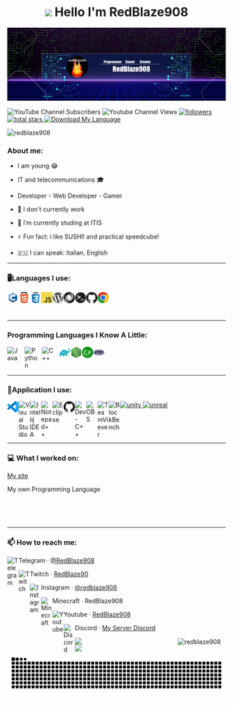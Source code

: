<h1 align="center">
<img src="https://media.giphy.com/media/hvRJCLFzcasrR4ia7z/giphy.gif" width="28">
Hello I'm RedBlaze908
</h1>

![logo](https://github.com/RedBlaze908/RedBlaze908/blob/main/banner.png)

![YouTube Channel Subscribers](https://img.shields.io/youtube/channel/subscribers/UCj1knSi3y6wTC-V-clmI2Aw?style=for-the-badge)
![Youtube Channel Views](https://img.shields.io/youtube/channel/views/UCj1knSi3y6wTC-V-clmI2Aw?style=for-the-badge)
<a href="https://github.com/RedBlaze908?tab=followers">
         <img alt="followers" title="Follow me on Github" src="https://custom-icon-badges.demolab.com/github/followers/RedBlaze908?color=red&labelColor=gray&style=for-the-badge&logo=person-add&label=Follow&logoColor=white"/></a>
         <a href="https://github.com/RedBlaze908?tab=repositories&sort=stargazers">
         <img alt="total stars" title="Total stars on GitHub" src="https://custom-icon-badges.demolab.com/github/stars/RedBlaze908?color=red&style=for-the-badge&labelColor=gray&logo=star"/>
![Download My Language](https://img.shields.io/github/downloads/RedBlaze908/Blaze/latest/total?label=Download%20My%20Programming%20Language%20%7C%20Blaze)</a>
<p align="left"> <img src="https://komarev.com/ghpvc/?username=redblaze908&label=Profile%20views&color=0e75b6&style=flat" alt="redblaze908" /> </p>



### About me:

- I am young 😂
- IT and telecommunications 🎓
- Developer - Web Developer - Gamer

- 🔭 I don't currently work
- 🌱 I’m currently studing at ITIS
- ⚡ Fun fact: i like SUSHI! and practical speedcube!
- 🇪🇺 I can speak: Italian, English

---

### 🖥Languages I use:

[<img align="left" alt="C" width="26px" src="https://raw.githubusercontent.com/github/explore/f3e22f0dca2be955676bc70d6214b95b13354ee8/topics/c/c.png" />](https://github.com/topics/c)
[<img align="left" alt="HTML5" width="26px" src="https://raw.githubusercontent.com/github/explore/f3e22f0dca2be955676bc70d6214b95b13354ee8/topics/html/html.png" />](https://github.com/topics/html)
[<img align="left" alt="CSS3" width="26px" src="https://raw.githubusercontent.com/github/explore/f3e22f0dca2be955676bc70d6214b95b13354ee8/topics/css/css.png" />](https://github.com/topics/css)
[<img align="left" alt="JavaScript" width="26px" src="https://raw.githubusercontent.com/github/explore/f3e22f0dca2be955676bc70d6214b95b13354ee8/topics/javascript/javascript.png" />](https://github.com/topics/javascript)
[<img align="left" alt="WordPress" width="26px" src="https://raw.githubusercontent.com/github/explore/f3e22f0dca2be955676bc70d6214b95b13354ee8/topics/wordpress/wordpress.png" />](https://github.com/topics/wordpress)
[<img align="left" alt="JSON" width="26px" src="https://raw.githubusercontent.com/github/explore/f3e22f0dca2be955676bc70d6214b95b13354ee8/topics/json/json.png" />](https://github.com/topics/json)
[<img align="left" alt="Terminal" width="26px" src="https://raw.githubusercontent.com/github/explore/f3e22f0dca2be955676bc70d6214b95b13354ee8/topics/terminal/terminal.png" />](https://github.com/topics/terminal)
[<img align="left" alt="GitHub API" width="26px" src="https://raw.githubusercontent.com/github/explore/f3e22f0dca2be955676bc70d6214b95b13354ee8/topics/github-api/github-api.png" />](https://github.com/topics/github-api)
[<img align="left" alt="Chrome" width="26px" src="https://raw.githubusercontent.com/github/explore/f3e22f0dca2be955676bc70d6214b95b13354ee8/topics/chrome/chrome.png" />](https://github.com/topics/chrome)

<br />
<br />
<br />

---
### Programming Languages I Know A Little:

[<img align="left" alt="Java" width="30px" style="padding-right:10px;" src="https://cdn.jsdelivr.net/gh/devicons/devicon/icons/java/java-original.svg"/>](https://github.com/topics/java)
[<img align="left" alt="Python" width="30px" style="padding-right:10px;" src="https://cdn.jsdelivr.net/gh/devicons/devicon/icons/python/python-plain.svg" />](https://github.com/topics/python)
[<img align="left" alt="C++" width="30px" style="padding-right:10px;" src="https://cdn.jsdelivr.net/gh/devicons/devicon/icons/cplusplus/cplusplus-line.svg" />](https://github.com/topics/cpp)
[<img align="left" alt="Gradle" width="26px" src="https://raw.githubusercontent.com/github/explore/f3e22f0dca2be955676bc70d6214b95b13354ee8/topics/gradle/gradle.png" />](https://github.com/topics/gradle)
[<img align="left" alt="Node.js" width="26px" src="https://raw.githubusercontent.com/github/explore/f3e22f0dca2be955676bc70d6214b95b13354ee8/topics/nodejs/nodejs.png" />](https://github.com/topics/nodejs)
[<img align="left" alt="C#" width="26px" src="https://raw.githubusercontent.com/github/explore/f3e22f0dca2be955676bc70d6214b95b13354ee8/topics/csharp/csharp.png" />](https://github.com/topics/csharp)
[<img align="left" alt="PHP" width="26px" src="https://raw.githubusercontent.com/github/explore/f3e22f0dca2be955676bc70d6214b95b13354ee8/topics/php/php.png" />](https://github.com/topics/php)

<br />
<br />
<br />

---
### 📱Application I use:

[<img align="left" alt="Visual Studio Code" width="26px" src="https://raw.githubusercontent.com/github/explore/80688e429a7d4ef2fca1e82350fe8e3517d3494d/topics/visual-studio-code/visual-studio-code.png" />](https://github.com/topics/visual-studio-code)
[<img align="left" alt="Visual Studio" width="26px" src="https://static.techspot.com/images2/downloads/topdownload/2021/03/2021-03-07-ts3_thumbs-ee9-p_256.webp" />]([https://visual-studio.com](https://visualstudio.microsoft.com/it/))
[<img align="left" alt="Intellij IDEA" width="26px" src="https://upload.wikimedia.org/wikipedia/commons/thumb/9/9c/IntelliJ_IDEA_Icon.svg/2048px-IntelliJ_IDEA_Icon.svg.png" />](https://www.jetbrains.com/idea/)
[<img align="left" alt="Notepad++" width="26px" src="https://pbs.twimg.com/profile_images/1230290237500334081/_gXAv0GU_400x400.png" />](https://notepad-plus-plus.org/)
[<img align="left" alt="Eclipse" width="26px" src="https://banner2.cleanpng.com/20180803/uoa/kisspng-eclipse-foundation-scalable-vector-graphics-clip-a-go-to-image-page-5b63ff39421380.6609515515332800572707.jpg" />](https://www.eclipse.org/)
[<img align="left" alt="GitHub API" width="26px" src="https://raw.githubusercontent.com/github/explore/f3e22f0dca2be955676bc70d6214b95b13354ee8/topics/github-api/github-api.png" />](https://github.com/topics/github-api)
[<img align="left" alt="Dev-C++" width="26px" src="https://static.miraheze.org/nonciclopediawiki/a/a8/Dev-c%2B%2B_logo.png" />](https://sourceforge.net/projects/orwelldevcpp/)
[<img align="left" alt="OBS" width="26px" src="https://www.accuratereviews.com/wp-content/uploads/2019/02/OBS-Studio-logo.jpg" />](https://obsproject.com/)
[<img align="left" alt="TeamViever" width="26px" src="http://www.j2k.it/Imm/pagine/24705/tw.jpg" />](https://www.teamviewer.com/it/)
[<img align="left" alt="BlockBench" width="26px" src="https://user-images.githubusercontent.com/53346722/62156998-c389ae80-b2d1-11e9-9bae-c188ac6946ab.png" />](https://www.blockbench.net)
<a href="https://unity.com/" target="_blank" rel="noreferrer"> <img src="https://www.vectorlogo.zone/logos/unity3d/unity3d-icon.svg" alt="unity" width="26" height="26"/>
<a href="https://unrealengine.com/" target="_blank" rel="noreferrer"> <img src="https://raw.githubusercontent.com/kenangundogan/fontisto/036b7eca71aab1bef8e6a0518f7329f13ed62f6b/icons/svg/brand/unreal-engine.svg" alt="unreal" width="26" height="26"/> </a>

<br />
<br />
<br />

---

### 💻 What I worked on:

<p>
  <a href="https://redblaze908s.wixsite.com/redblaze908-site"><ing align="left" alt="RedBlaze908 Sitec="https://redblaze908s.wixsite.com/redblaze908-site"> <a href="https://redblaze908s.wixsite.com/redblaze908-site">My site</a>
</p>
<p>My own Programming Language</p>
<br />
<br />
<br />

---

### 📫 How to reach me:

<p>
  <a href="https://t.me/RedBlaze908"><img align="left" alt="Telegram" width="26px" src="https://camo.githubusercontent.com/f4b401dd7cd9b7840fd31acafd49e151a80e4c9600bf219934461b96dd98e013/68747470733a2f2f6564656e742e6769746875622e696f2f537570657254696e7949636f6e732f696d616765732f7376672f74656c656772616d2e737667"/></a>Telegram &middot; <a href="https://t.me/RedBlaze908">@RedBlaze908</a>
</p>
<p>
  <a href="https://twitch.tv/RedBlaze90"><img align="left" alt="Twitch" width="26px" src="https://camo.githubusercontent.com/c5942c39052ad962364ea8286a6991f7a9b036bf1d96d20db346d9dfd844dfa4/68747470733a2f2f6564656e742e6769746875622e696f2f537570657254696e7949636f6e732f696d616765732f7376672f7477697463682e737667"/></a>Twitch &middot; <a href="https://www.twitch.tv/redblaze90">RedBlaze90</a>
</p>
<p>
  <a href="https://instagram.com/Redblaze908"><img align="left" alt="Instagram" width="26px" src="https://camo.githubusercontent.com/c9dacf0f25a1489fdbc6c0d2b41cda58b77fa210a13a886d6f99e027adfbd358/68747470733a2f2f6564656e742e6769746875622e696f2f537570657254696e7949636f6e732f696d616765732f7376672f696e7374616772616d2e737667"/></a>Instagram &middot; <a href="https://instagram.com/RedBlaze908">@redblaze908</a>
</p>
<p>
  <img align="left" alt="Minecraft" width="26px" src="https://camo.githubusercontent.com/3d0505504307fefab48b4d3f530827abe91beab78c802c953cad19c182d8834b/68747470733a2f2f6564656e742e6769746875622e696f2f537570657254696e7949636f6e732f696d616765732f7376672f6d696e6563726166742e737667"/>Minecraft &middot; RedBlaze908
    </p>
<p>
  <a href="https://www.youtube.com/@RedBlaze9080)"><img align="left" alt="Youtube" width="26px" src="https://assets.turbologo.com/blog/it/2019/10/19133255/youtube-logo-illustration-958x575.jpg"/></a>Youtube &middot; <a href="https://www.youtube.com/@RedBlaze9080">RedBlaze908</a>
</p>
<p>
  <a href="https://discord.gg/kJyN47dVgU"><img align="left" alt="Discord" width="26px" src="https://play-lh.googleusercontent.com/xQ-meXSBylIU8VKA7yUQXDwRu99JX8ic7mAsM4sBidjRgtMyhBDmYD4CpATqrdc1SA=s48-rw"/></a>Discord &middot; <a href="https://discord.gg/kJyN47dVgU">My Server Discord</a>
</p>

  <img align="left"  width="47%"  src="https://github-readme-stats.vercel.app/api?username=RedBlaze908&show_icons=true&theme=radical" />
    
  <img align="left" width="47%" src="https://github-readme-stats.vercel.app/api/top-langs/?username=RedBlaze908&layout=compact&theme=dracula" />



           
<img align="center" src="https://github-readme-streak-stats.herokuapp.com/?user=redblaze908&" alt="redblaze908" />
    
           
![Snake animation](https://github.com/redblaze908/redblaze908/blob/output/github-contribution-grid-snake.svg)      
